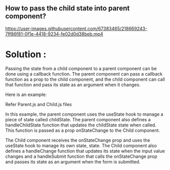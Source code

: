 ## How to pass the child state into parent component?



https://user-images.githubusercontent.com/67383465/218669243-7ff86f81-0f1e-4418-9234-fe02d0d38beb.mp4



# Solution : 
Passing the state from a child component to a parent component can be done using a callback function. The parent component can pass a callback function as a prop to the child component, and the child component can call that function and pass its state as an argument when it changes.

Here is an example:

Refer Parent.js and Child.js files

In this example, the parent component uses the useState hook to manage a piece of state called childState. The parent component also defines a handleChildState function that updates the childState state when called. This function is passed as a prop onStateChange to the Child component.

The Child component receives the onStateChange prop and uses the useState hook to manage its own state, state. The Child component also defines a handleChange function that updates its state when the input value changes and a handleSubmit function that calls the onStateChange prop and passes its state as an argument when the form is submitted.
